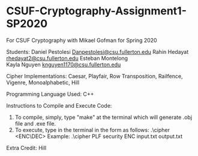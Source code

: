 # CSUF-Cryptography-Assignment1-SP2020
For CSUF Cryptography with Mikael Gofman for Spring 2020

Students:
Daniel Pestolesi     Danpestolesi@csu.fullerton.edu
Rahin Hedayat        rhedayat2@csu.fullerton.edu
Esteban Montelong       
Kayla Nguyen         knguyen1170@csu.fullerton.edu


Cipher Implementations: Caesar, Playfair, Row Transposition, Railfence, Vigenre, Monoalphabetic, Hill

Programming Language Used: C++

Instructions to Compile and Execute Code: 
1. To compile, simply, type "make" at the terminal which will generate .obj file and .exe file.
2. To execute, type in the terminal in the form as follows: .\cipher <ENC\DEC> Example: .\cipher PLF security ENC input.txt output.txt

Extra Credit: Hill

